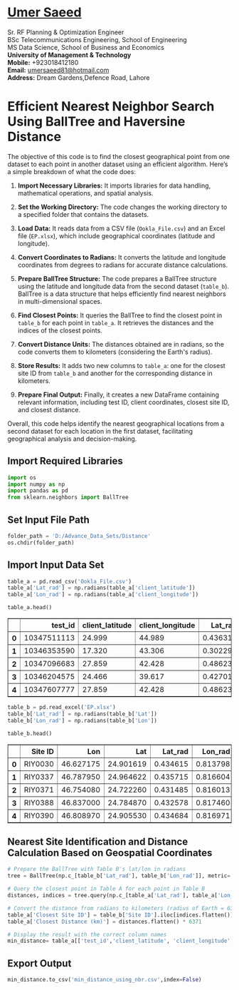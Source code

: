 #  [Umer Saeed](https://www.linkedin.com/in/engumersaeed/)
Sr. RF Planning & Optimization Engineer<br>
BSc Telecommunications Engineering, School of Engineering<br>
MS Data Science, School of Business and Economics<br>
**University of Management & Technology**<br>
**Mobile:**     +923018412180<br>
**Email:**  umersaeed81@hotmail.com<br>
**Address:** Dream Gardens,Defence Road, Lahore<br>


# Efficient Nearest Neighbor Search Using BallTree and Haversine Distance

The objective of this code is to find the closest geographical point from one dataset to each point in another dataset using an efficient algorithm. Here’s a simple breakdown of what the code does:

1. **Import Necessary Libraries:** It imports libraries for data handling, mathematical operations, and spatial analysis.

2. **Set the Working Directory:** The code changes the working directory to a specified folder that contains the datasets.

3. **Load Data:** It reads data from a CSV file (`Ookla_File.csv`) and an Excel file (`EP.xlsx`), which include geographical coordinates (latitude and longitude).

4. **Convert Coordinates to Radians:** It converts the latitude and longitude coordinates from degrees to radians for accurate distance calculations.

5. **Prepare BallTree Structure:** The code prepares a BallTree structure using the latitude and longitude data from the second dataset (`table_b`). BallTree is a data structure that helps efficiently find nearest neighbors in multi-dimensional spaces.

6. **Find Closest Points:** It queries the BallTree to find the closest point in `table_b` for each point in `table_a`. It retrieves the distances and the indices of the closest points.

7. **Convert Distance Units:** The distances obtained are in radians, so the code converts them to kilometers (considering the Earth's radius).

8. **Store Results:** It adds two new columns to `table_a`: one for the closest site ID from `table_b` and another for the corresponding distance in kilometers.

9. **Prepare Final Output:** Finally, it creates a new DataFrame containing relevant information, including test ID, client coordinates, closest site ID, and closest distance.

Overall, this code helps identify the nearest geographical locations from a second dataset for each location in the first dataset, facilitating geographical analysis and decision-making.

## Import Required Libraries


```python
import os
import numpy as np
import pandas as pd
from sklearn.neighbors import BallTree
```

## Set Input File Path


```python
folder_path = 'D:/Advance_Data_Sets/Distance'
os.chdir(folder_path)
```

## Import Input Data Set


```python
table_a = pd.read_csv('Ookla_File.csv')
table_a['Lat_rad'] = np.radians(table_a['client_latitude'])
table_a['Lon_rad'] = np.radians(table_a['client_longitude'])
```


```python
table_a.head()
```





<table border="1" class="dataframe">
  <thead>
    <tr style="text-align: right;">
      <th></th>
      <th>test_id</th>
      <th>client_latitude</th>
      <th>client_longitude</th>
      <th>Lat_rad</th>
      <th>Lon_rad</th>
    </tr>
  </thead>
  <tbody>
    <tr>
      <th>0</th>
      <td>10347511113</td>
      <td>24.999</td>
      <td>44.989</td>
      <td>0.436315</td>
      <td>0.785206</td>
    </tr>
    <tr>
      <th>1</th>
      <td>10346353590</td>
      <td>17.320</td>
      <td>43.306</td>
      <td>0.302291</td>
      <td>0.755832</td>
    </tr>
    <tr>
      <th>2</th>
      <td>10347096683</td>
      <td>27.859</td>
      <td>42.428</td>
      <td>0.486231</td>
      <td>0.740508</td>
    </tr>
    <tr>
      <th>3</th>
      <td>10346204575</td>
      <td>24.466</td>
      <td>39.617</td>
      <td>0.427012</td>
      <td>0.691447</td>
    </tr>
    <tr>
      <th>4</th>
      <td>10347607777</td>
      <td>27.859</td>
      <td>42.428</td>
      <td>0.486231</td>
      <td>0.740508</td>
    </tr>
  </tbody>
</table>
</div>




```python
table_b = pd.read_excel('EP.xlsx')
table_b['Lat_rad'] = np.radians(table_b['Lat'])
table_b['Lon_rad'] = np.radians(table_b['Lon'])
```


```python
table_b.head()
```




<table border="1" class="dataframe">
  <thead>
    <tr style="text-align: right;">
      <th></th>
      <th>Site ID</th>
      <th>Lon</th>
      <th>Lat</th>
      <th>Lat_rad</th>
      <th>Lon_rad</th>
    </tr>
  </thead>
  <tbody>
    <tr>
      <th>0</th>
      <td>RIY0030</td>
      <td>46.627175</td>
      <td>24.901619</td>
      <td>0.434615</td>
      <td>0.813798</td>
    </tr>
    <tr>
      <th>1</th>
      <td>RIY0337</td>
      <td>46.787950</td>
      <td>24.964622</td>
      <td>0.435715</td>
      <td>0.816604</td>
    </tr>
    <tr>
      <th>2</th>
      <td>RIY0371</td>
      <td>46.754080</td>
      <td>24.722260</td>
      <td>0.431485</td>
      <td>0.816013</td>
    </tr>
    <tr>
      <th>3</th>
      <td>RIY0388</td>
      <td>46.837000</td>
      <td>24.784870</td>
      <td>0.432578</td>
      <td>0.817460</td>
    </tr>
    <tr>
      <th>4</th>
      <td>RIY0390</td>
      <td>46.808970</td>
      <td>24.905530</td>
      <td>0.434684</td>
      <td>0.816971</td>
    </tr>
  </tbody>
</table>
</div>



## Nearest Site Identification and Distance Calculation Based on Geospatial Coordinates


```python
# Prepare the BallTree with Table B's lat/lon in radians
tree = BallTree(np.c_[table_b['Lat_rad'], table_b['Lon_rad']], metric='haversine')

# Query the closest point in Table A for each point in Table B
distances, indices = tree.query(np.c_[table_a['Lat_rad'], table_a['Lon_rad']], k=1)

# Convert the distance from radians to kilometers (radius of Earth = 6371 km)
table_a['Closest Site ID'] = table_b['Site ID'].iloc[indices.flatten()].values
table_a['Closest Distance (km)'] = distances.flatten() * 6371

# Display the result with the correct column names
min_distance= table_a[['test_id','client_latitude', 'client_longitude', 'Closest Site ID', 'Closest Distance (km)']]
```

## Export Output


```python
min_distance.to_csv('min_distance_using_nbr.csv',index=False)
```
